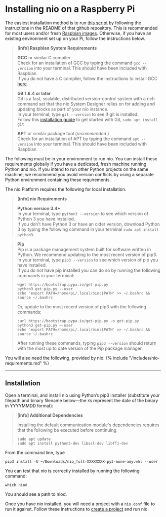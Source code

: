 # Installing nio on a <span class="allow-caps">Raspberry Pi</span>

The easiest installation method is to run [this script](https://github.com/niolabs/nio_install) by following the instructions in the README of that github repository. This is recommended for most users and/or fresh [Raspbian images](https://www.raspberrypi.org/downloads/raspbian/). Otherwise, if you have an existing environment set up on your Pi, follow the instructions below.

> **[info] <span class="allow-caps">Raspbian</span> System Requirements**
>
> **GCC** or similar C compiler<br />
> Check for an installation of GCC by typing the command `gcc --version` into your terminal. This should have been included with Raspbian.<br>
> If you do not have a C complier, follow the instructions to install GCC [here](https://gcc.gnu.org/wiki/InstallingGCC).
>
> **Git 1.8.4 or later**<br />
>    Git is a fast, scalable, distributed version-control system with a rich command set that the nio System Designer relies on for adding and updating blocks as part of your nio instance.<br />
>    In your terminal, type `git --version` to see if git is installed.<br>
>    Follow this [installation guide](https://git-scm.com/book/en/v2/Getting-Started-Installing-Git) to get started with Git, `sudo apt install git`
>
> **APT** or similar package tool (_recommended_ )<br />
> Check for an installation of APT by typing the command `apt --version` into your terminal. This should have been included with Raspbian.
>

The following must be in your environment to run nio. You can install these requirements globally if you have a dedicated, fresh machine running Python and nio. If you intend to run other Python projects on the same machine, we recommend you avoid version conflicts by using a separate Python environment containing these requirements.

The nio Platform requires the following for local installation.
> **[info] nio Requirements**
>
> **Python version 3.4+**<br />
>    In your terminal, type `python3 --version` to see which version of Python 3 you have installed.<br>
>    If you don't have Python 3 or have an older version, download Python 3 by typing the following command in your terminal `sudo apt install python3`.<br>

> **Pip**<br />
>    Pip is a package management system built for software written in Python. We recommend updating to the most recent version of pip3.<br>
>    In your terminal, type `pip3 --version` to see which version of pip you have installed.<br>
>    If you do not have pip installed you can do so by running the following commands in your terminal:<br> 
>```
>wget https://bootstrap.pypa.io/get-pip.py
>python3 get-pip.py --user
>echo 'export PATH=/home/pi/.local/bin:$PATH' >> ~/.bashrc && source ~/.bashrc
>```
>    Or, update to the most recent version of pip3 with the following commands: 
>```
>curl https://bootstrap.pypa.io/get-pip.py -o get-pip.py
>python3 get-pip.py —-user
>echo 'export PATH=/home/pi/.local/bin:$PATH' >> ~/.bashrc && source ~/.bashrc
>```
>   After running these commands, typing `pip3 --version` should return with the most up to date version of the Pip package manager.
>


You will also need the following, provided by nio:
{% include "/includes/nio-requirements.md" %}

---
## Installation

Open a terminal, and install nio using Python’s pip3 installer (substitute your filepath and binary filename below—the `X`s represent the date of the binary in YYYYMMDD format):

> **[info] Additional Dependencies**
>
> Installing the default communication module's dependencies requires that the following be executed before continuing:
>```
>sudo apt update
>sudo apt install python3-dev libssl-dev libffi-dev
>```
From the command line, type
```
pip3 install -U ~/Downloads/nio_full-XXXXXXXX-py3-none-any.whl --user
```
You can test that nio is correctly installed by running the following command:
```
which niod
```
You should see a path to niod.

Once you have nio installed, you will need a project with a `nio.conf` file to run it against. Follow these instructions to [create a project](/running-nio) and run nio.
